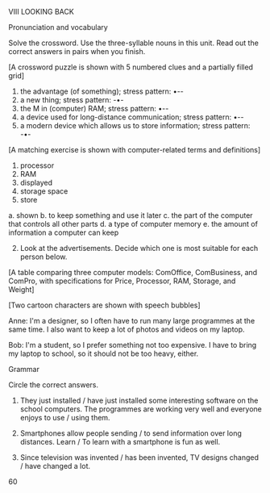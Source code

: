 VIII LOOKING BACK

Pronunciation and vocabulary

Solve the crossword. Use the three-syllable nouns in this unit. Read out the correct answers in pairs when you finish.

[A crossword puzzle is shown with 5 numbered clues and a partially filled grid]

1. the advantage (of something); stress pattern: •--
2. a new thing; stress pattern: -•-
3. the M in (computer) RAM; stress pattern: •--
4. a device used for long-distance communication; stress pattern: •--
5. a modern device which allows us to store information; stress pattern: -•-

[A matching exercise is shown with computer-related terms and definitions]

1. processor
2. RAM
3. displayed
4. storage space
5. store

a. shown
b. to keep something and use it later
c. the part of the computer that controls all other parts
d. a type of computer memory
e. the amount of information a computer can keep

2. Look at the advertisements. Decide which one is most suitable for each person below.

[A table comparing three computer models: ComOffice, ComBusiness, and ComPro, with specifications for Price, Processor, RAM, Storage, and Weight]

[Two cartoon characters are shown with speech bubbles]

Anne: I'm a designer, so I often have to run many large programmes at the same time. I also want to keep a lot of photos and videos on my laptop.

Bob: I'm a student, so I prefer something not too expensive. I have to bring my laptop to school, so it should not be too heavy, either.

Grammar

Circle the correct answers.

1. They just installed / have just installed some interesting software on the school computers. The programmes are working very well and everyone enjoys to use / using them.

2. Smartphones allow people sending / to send information over long distances. Learn / To learn with a smartphone is fun as well.

3. Since television was invented / has been invented, TV designs changed / have changed a lot.

60